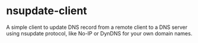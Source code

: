 nsupdate-client
===============

A simple client to update DNS record from a remote client to a DNS server using nsupdate protocol, like No-IP or DynDNS for your own domain names.
